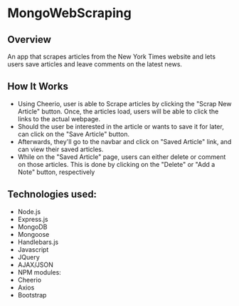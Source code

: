 # MongoWebScraping

## Overview
An app that scrapes articles from the New York Times website and lets users save articles and leave comments on the latest news.

## How It Works
* Using Cheerio, user is able to Scrape articles by clicking the "Scrap New Article" button. Once, the articles load, users will be able to click the links to the actual webpage.
* Should the user be interested in the article or wants to save it for later, can click on the "Save Article" button.
* Afterwards, they'll go to the navbar and click on "Saved Article" link, and can view their saved articles.
* While on the "Saved Article" page, users can either delete or comment on those articles. This is done by clicking on the "Delete" or "Add a Note" button, respectively

## Technologies used:
 * Node.js
 * Express.js
 * MongoDB
 * Mongoose
 * Handlebars.js
 * Javascript
 * JQuery
 * AJAX/JSON
 * NPM modules:
  * Cheerio
  * Axios
 * Bootstrap